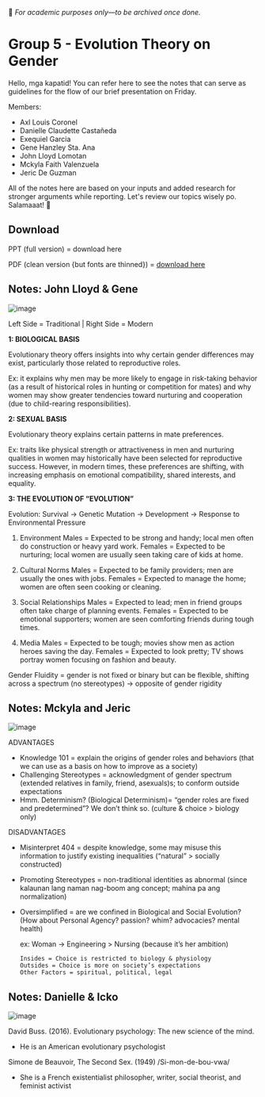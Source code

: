🏫 _For academic purposes only—to be archived once done._
# Group 5 - Evolution Theory on Gender
Hello, mga kapatid! You can refer here to see the notes that can serve as guidelines for the flow of our brief presentation on Friday.

Members:
- Axl Louis Coronel
- Danielle Claudette Castañeda
- Exequiel Garcia
- Gene Hanzley Sta. Ana
- John Lloyd Lomotan
- Mckyla Faith Valenzuela
- Jeric De Guzman

All of the notes here are based on your inputs and added research for stronger arguments while reporting. Let's review our topics wisely po. Salamaaat! 💛

## Download
PPT (full version) = download here

PDF (clean version {but fonts are thinned}) = [download here](https://github.com/elfinix/ssp-think-tac-toe-g5/blob/main/Group5_GenSoc_EvolutionaryTheory.pdf)

## Notes: John Lloyd & Gene
![image](https://github.com/user-attachments/assets/bea6c757-a2a0-4b05-a762-5152b281dbef)

Left Side = Traditional | Right Side = Modern

**1: BIOLOGICAL BASIS**

Evolutionary theory offers insights into why certain gender differences may exist, particularly those related to reproductive roles. 

Ex: it explains why men may be more likely to engage in risk-taking behavior (as a result of historical roles in hunting or competition for mates) and why women may show greater tendencies toward nurturing and cooperation (due to child-rearing responsibilities).

**2: SEXUAL BASIS**

Evolutionary theory explains certain patterns in mate preferences.

Ex: traits like physical strength or attractiveness in men and nurturing qualities in women may historically have been selected for reproductive success. However, in modern times, these preferences are shifting, with increasing emphasis on emotional compatibility, shared interests, and equality.

**3: THE EVOLUTION OF “EVOLUTION”**

Evolution:
Survival -> Genetic Mutation -> Development -> Response to Environmental Pressure
1. Environment
Males = Expected to be strong and handy; local men often do construction or heavy yard work.
Females = Expected to be nurturing; local women are usually seen taking care of kids at home.

2. Cultural Norms
Males = Expected to be family providers; men are usually the ones with jobs.
Females = Expected to manage the home; women are often seen cooking or cleaning.

3. Social Relationships
Males = Expected to lead; men in friend groups often take charge of planning events.
Females = Expected to be emotional supporters; women are seen comforting friends during tough times.

4. Media
Males = Expected to be tough; movies show men as action heroes saving the day.
Females = Expected to look pretty; TV shows portray women focusing on fashion and beauty.

Gender Fluidity = gender is not fixed or binary but can be flexible, shifting across a spectrum (no stereotypes)
-> opposite of gender rigidity

## Notes: Mckyla and Jeric
![image](https://github.com/user-attachments/assets/8f0c885b-512c-4d0f-8a08-bb1ba4dc5b4e)

ADVANTAGES
- Knowledge 101 = explain the origins of gender roles and behaviors (that we can use as a basis on how to improve as a society)
- Challenging Stereotypes = acknowledgment of gender spectrum (extended relatives in family, friend, asexuals)s; to conform outside expectations
- Hmm. Determinism?  (Biological Determinism)= “gender roles are fixed and predetermined”? We don’t think so. (culture & choice > biology only)

DISADVANTAGES
- Misinterpret 404 = despite knowledge, some may misuse this information to justify existing inequalities (“natural” > socially constructed)
- Promoting Stereotypes = non-traditional identities as abnormal (since kalaunan lang naman nag-boom ang concept; mahina pa ang normalization)
- Oversimplified = are we confined in Biological and Social Evolution? (How about Personal Agency? passion? whim? advocacies? mental health)
  
    ex: Woman -> Engineering > Nursing (because it’s her ambition)
  
      Insides = Choice is restricted to biology & physiology
      Outsides = Choice is more on society’s expectations
      Other Factors = spiritual, political, legal
  

## Notes: Danielle & Icko
![image](https://github.com/user-attachments/assets/97c38fe7-afe9-4361-877c-32c7b2a065c2)

David Buss. (2016). Evolutionary psychology: The new science of the mind.
- He is an American evolutionary psychologist

Simone de Beauvoir, The Second Sex. (1949) /Si-mon-de-bou-vwa/
- She is a French existentialist philosopher, writer, social theorist, and feminist activist

